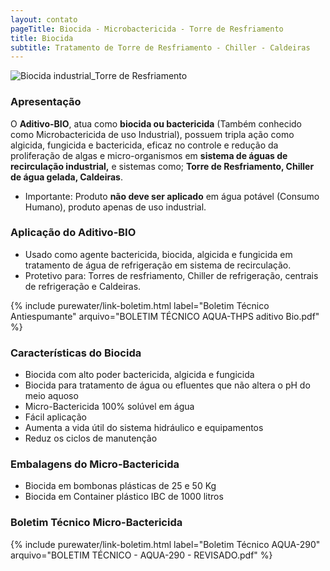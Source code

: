 ```yaml
---
layout: contato
pageTitle: Biocida - Microbactericida - Torre de Resfriamento
title: Biocida
subtitle: Tratamento de Torre de Resfriamento - Chiller - Caldeiras
---
```

<img class="img-responsive center" style="max-width: 100%;" src="../../website/images/Biocida Industrial-torre-de-resfriamento.png" alt="Biocida industrial_Torre de Resfriamento">

### Apresentação

O **Aditivo-BIO**, atua como **biocida ou bactericida** (Também conhecido como Microbactericida de uso Industrial), possuem tripla ação como algicida, fungicida e bactericida, eficaz no controle e redução da proliferação de algas e micro-organismos em **sistema de águas de recirculação industrial,** e sistemas como; **Torre de Resfriamento, Chiller de água gelada, Caldeiras**. 

- Importante: Produto **não deve ser aplicado** em água potável (Consumo Humano), produto apenas de uso industrial. 

### Aplicação do Aditivo-BIO

- Usado como agente bactericida, biocida, algicida e fungicida em tratamento de água de refrigeração em sistema de recirculação.
- Protetivo para: Torres de resfriamento, Chiller de refrigeração, centrais de refrigeração e Caldeiras.

{% include purewater/link-boletim.html 
   label="Boletim Técnico Antiespumante" 
   arquivo="BOLETIM TÉCNICO AQUA-THPS aditivo Bio.pdf" %}


### Características do Biocida

- Biocida com alto poder bactericida, algicida e fungicida
- Biocida para tratamento de água ou efluentes que não altera o pH do meio aquoso
- Micro-Bactericida 100% solúvel em água
- Fácil aplicação
- Aumenta a vida útil do sistema hidráulico e equipamentos
- Reduz os ciclos de manutenção

### Embalagens do Micro-Bactericida

- Biocida em bombonas plásticas de 25 e 50 Kg
- Biocida em Container plástico IBC de 1000 litros

### Boletim Técnico Micro-Bactericida 

{% include purewater/link-boletim.html 
   label="Boletim Técnico AQUA-290" 
   arquivo="BOLETIM TÉCNICO - AQUA-290 - REVISADO.pdf" %}


